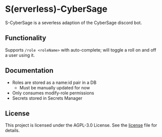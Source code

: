 # S(erverless)-CyberSage

S-CyberSage is a severless adaption of the CyberSage discord bot.

## Functionality

Supports `/role <roleName>` with auto-complete; will toggle a roll on and off a user using it.

## Documentation

- Roles are stored as a name:id pair in a DB
  - Must be manually updated for now
- Only consumes modify-role permissions
- Secrets stored in Secrets Manager

## License

This project is licensed under the AGPL-3.0 License. See the [license](LICENSE) file for details.
